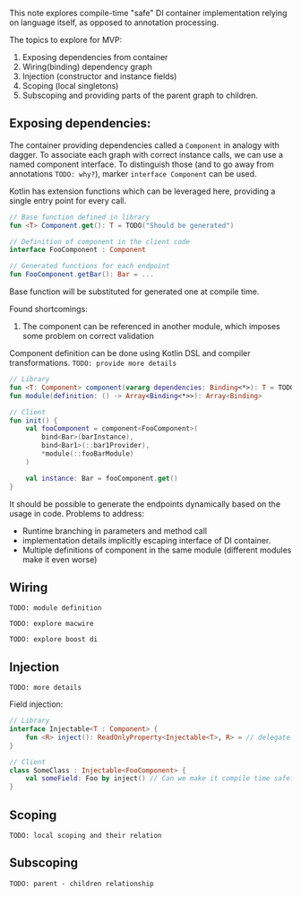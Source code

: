 This note explores compile-time "safe" DI container implementation relying on language itself, as opposed to annotation processing.

The topics to explore for MVP:
1. Exposing dependencies from container
2. Wiring(binding) dependency graph
3. Injection (constructor and instance fields)
4. Scoping (local singletons)
5. Subscoping and providing parts of the parent graph to children.

## Exposing dependencies:
The container providing dependencies called a `Component` in analogy with dagger.
To associate each graph with correct instance calls, we can use a named component interface.
To distinguish those (and to go away from annotations `TODO: why?`), marker `interface Component` can be used.

Kotlin has extension functions which can be leveraged here, providing a single entry point for every call.
```kotlin
// Base function defined in library
fun <T> Component.get(): T = TODO("Should be generated")

// Definition of component in the client code
interface FooComponent : Component

// Generated functions for each endpoint
fun FooComponent.getBar(): Bar = ...
```
Base function will be substituted for generated one at compile time. 

Found shortcomings: 
1. The component can be referenced in another module, which imposes some problem on correct validation

Component definition can be done using Kotlin DSL and compiler transformations. `TODO: provide more details`
```kotlin
// Library
fun <T: Component> component(vararg dependencies: Binding<*>): T = TODO()
fun module(definition: () -> Array<Binding<*>>): Array<Binding>

// Client
fun init() {
    val fooComponent = component<FooComponent>(
        bind<Bar>(barInstance),
        bind<Bar1>(::bar1Provider),
        *module(::fooBarModule)
    )

    val instance: Bar = fooComponent.get()
}
```

It should be possible to generate the endpoints dynamically based on the usage in code.
Problems to address:
 - Runtime branching in parameters and method call
 - implementation details implicitly escaping interface of DI container.
 - Multiple definitions of component in the same module (different modules make it even worse)

## Wiring

`TODO: module definition`

`TODO: explore macwire`

`TODO: explore boost di`

## Injection

`TODO: more details`

Field injection:
```kotlin
// Library
interface Injectable<T : Component> {
    fun <R> inject(): ReadOnlyProperty<Injectable<T>, R> = // delegate
}

// Client 
class SomeClass : Injectable<FooComponent> {
    val someField: Foo by inject() // Can we make it compile time safe?
}
```

## Scoping

`TODO: local scoping and their relation`

## Subscoping

`TODO: parent - children relationship`
